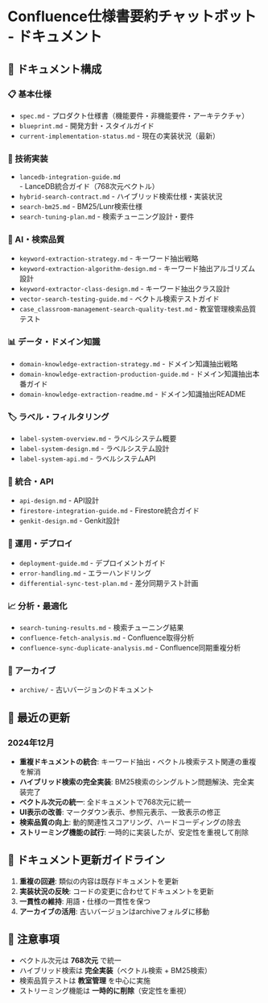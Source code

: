 # Confluence仕様書要約チャットボット - ドキュメント

## 📁 ドキュメント構成

### **📋 基本仕様**
- `spec.md` - プロダクト仕様書（機能要件・非機能要件・アーキテクチャ）
- `blueprint.md` - 開発方針・スタイルガイド
- `current-implementation-status.md` - 現在の実装状況（最新）

### **🔧 技術実装**
- `lancedb-integration-guide.md` - LanceDB統合ガイド（768次元ベクトル）
- `hybrid-search-contract.md` - ハイブリッド検索仕様・実装状況
- `search-bm25.md` - BM25/Lunr検索仕様
- `search-tuning-plan.md` - 検索チューニング設計・要件

### **🧠 AI・検索品質**
- `keyword-extraction-strategy.md` - キーワード抽出戦略
- `keyword-extraction-algorithm-design.md` - キーワード抽出アルゴリズム設計
- `keyword-extractor-class-design.md` - キーワード抽出クラス設計
- `vector-search-testing-guide.md` - ベクトル検索テストガイド
- `case_classroom-management-search-quality-test.md` - 教室管理検索品質テスト

### **📊 データ・ドメイン知識**
- `domain-knowledge-extraction-strategy.md` - ドメイン知識抽出戦略
- `domain-knowledge-extraction-production-guide.md` - ドメイン知識抽出本番ガイド
- `domain-knowledge-extraction-readme.md` - ドメイン知識抽出README

### **🏷️ ラベル・フィルタリング**
- `label-system-overview.md` - ラベルシステム概要
- `label-system-design.md` - ラベルシステム設計
- `label-system-api.md` - ラベルシステムAPI

### **🔌 統合・API**
- `api-design.md` - API設計
- `firestore-integration-guide.md` - Firestore統合ガイド
- `genkit-design.md` - Genkit設計

### **🚀 運用・デプロイ**
- `deployment-guide.md` - デプロイメントガイド
- `error-handling.md` - エラーハンドリング
- `differential-sync-test-plan.md` - 差分同期テスト計画

### **📈 分析・最適化**
- `search-tuning-results.md` - 検索チューニング結果
- `confluence-fetch-analysis.md` - Confluence取得分析
- `confluence-sync-duplicate-analysis.md` - Confluence同期重複分析

### **📁 アーカイブ**
- `archive/` - 古いバージョンのドキュメント

## 🔄 最近の更新

### 2024年12月
- **重複ドキュメントの統合**: キーワード抽出・ベクトル検索テスト関連の重複を解消
- **ハイブリッド検索の完全実装**: BM25検索のシングルトン問題解決、完全実装完了
- **ベクトル次元の統一**: 全ドキュメントで768次元に統一
- **UI表示の改善**: マークダウン表示、参照元表示、一致表示の修正
- **検索品質の向上**: 動的関連性スコアリング、ハードコーディングの除去
- **ストリーミング機能の試行**: 一時的に実装したが、安定性を重視して削除

## 📝 ドキュメント更新ガイドライン

1. **重複の回避**: 類似の内容は既存ドキュメントを更新
2. **実装状況の反映**: コードの変更に合わせてドキュメントを更新
3. **一貫性の維持**: 用語・仕様の一貫性を保つ
4. **アーカイブの活用**: 古いバージョンはarchiveフォルダに移動

## 🚨 注意事項

- ベクトル次元は **768次元** で統一
- ハイブリッド検索は **完全実装**（ベクトル検索 + BM25検索）
- 検索品質テストは **教室管理** を中心に実施
- ストリーミング機能は **一時的に削除**（安定性を重視）
